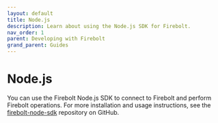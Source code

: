 ```yaml
---
layout: default
title: Node.js
description: Learn about using the Node.js SDK for Firebolt.
nav_order: 1
parent: Developing with Firebolt
grand_parent: Guides
---
```


# Node.js

You can use the Firebolt Node.js SDK to connect to Firebolt and perform Firebolt operations. For more installation and usage instructions, see the [firebolt-node-sdk](https://github.com/firebolt-db/firebolt-node-sdk) repository on GitHub.

